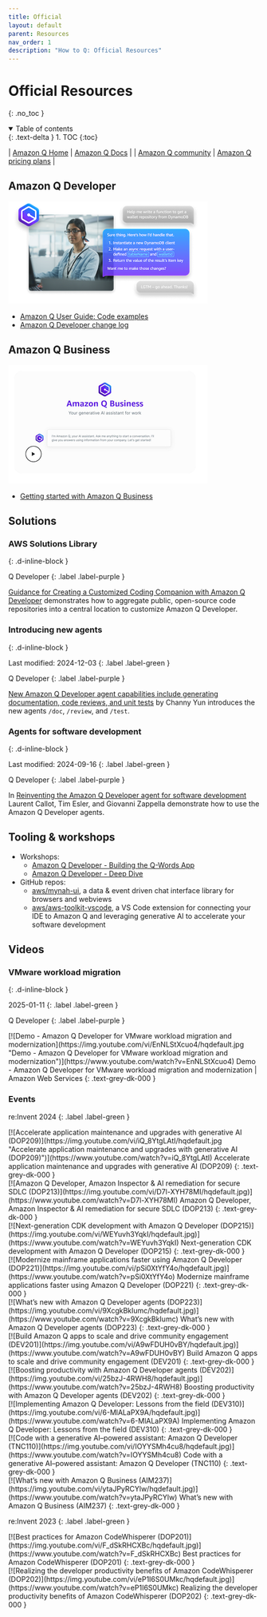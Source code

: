 ```yaml
---
title: Official
layout: default
parent: Resources
nav_order: 1
description: "How to Q: Official Resources"
---
```


# Official Resources
{: .no_toc }

<details open markdown="block">
  <summary>
    Table of contents
  </summary>
  {: .text-delta }
1. TOC
{:toc}
</details>

| [Amazon Q Home](https://aws.amazon.com/q/) | [Amazon Q Docs](https://docs.aws.amazon.com/amazonq/) |
| [Amazon Q community](https://community.aws/amazon-q) | [Amazon Q pricing plans](https://aws.amazon.com/q/pricing/) |


## Amazon Q Developer

[![Amazon Q Developer](../assets/images/amazon-q-developer.png)](https://aws.amazon.com/q/developer/)

- [Amazon Q User Guide: Code examples](https://docs.aws.amazon.com/amazonq/latest/qdeveloper-ug/inline-suggestions-code-examples.html)
- [Amazon Q Developer change log](https://aws.amazon.com/developer/generative-ai/amazon-q/change-log/)

## Amazon Q Business

[![Amazon Q Business](../assets/images/amazon-q-business.png)](https://aws.amazon.com/q/business/)

- [Getting started with Amazon Q Business](https://docs.aws.amazon.com/amazonq/latest/qbusiness-ug/getting-started.html)

## Solutions

### AWS Solutions Library
{: .d-inline-block }

Q Developer
{: .label .label-purple }

[Guidance for Creating a Customized Coding Companion with Amazon Q Developer](https://aws.amazon.com/solutions/guidance/creating-a-customized-coding-companion-with-amazon-q-developer/) demonstrates how to aggregate public, 
open-source code repositories into a central location to customize Amazon Q 
Developer.

### Introducing new agents
{: .d-inline-block }

Last modified: 2024-12-03
{: .label .label-green }

Q Developer
{: .label .label-purple }

[New Amazon Q Developer agent capabilities include generating documentation, code reviews, and unit tests](https://aws.amazon.com/blogs/aws/new-amazon-q-developer-agent-capabilities-include-generating-documentation-code-reviews-and-unit-tests/) 
by Channy Yun introduces the new agents `/doc`, `/review`, and `/test`.

### Agents for software development
{: .d-inline-block }

Last modified: 2024-09-16
{: .label .label-green }

Q Developer
{: .label .label-purple }

In [Reinventing the Amazon Q Developer agent for software development](https://aws.amazon.com/blogs/devops/reinventing-the-amazon-q-developer-agent-for-software-development/) Laurent Callot, Tim Esler, and Giovanni Zappella demonstrate
how to use the Amazon Q Developer agents.

## Tooling & workshops

- Workshops:
  - [Amazon Q Developer - Building the Q-Words App](https://catalog.workshops.aws/qwords/en-US)
  - [Amazon Q Developer - Deep Dive](https://catalog.us-east-1.prod.workshops.aws/workshops/e2226eb6-f109-47ae-b2c5-f02bf73b7d0e/en-US)
- GitHub repos:
  - [aws/mynah-ui](https://github.com/aws/mynah-ui), a data & event driven chat 
  interface library for browsers and webviews
  - [aws/aws-toolkit-vscode](https://github.com/aws/aws-toolkit-vscode),
  a VS Code extension for connecting your IDE to Amazon Q and leveraging generative
  AI to accelerate your software development

## Videos

### VMware workload migration
{: .d-inline-block }

2025-01-11
{: .label .label-green }

Q Developer
{: .label .label-purple }

<div class="video-item" markdown="1">
[![Demo - Amazon Q Developer for VMware workload migration and modernization](https://img.youtube.com/vi/EnNLStXcuo4/hqdefault.jpg "Demo - Amazon Q Developer for VMware workload migration and modernization")](https://www.youtube.com/watch?v=EnNLStXcuo4)
Demo - Amazon Q Developer for VMware workload migration and modernization | Amazon Web Services
{: .text-grey-dk-000 }
</div>

### Events

re:Invent 2024
{: .label .label-green }


<div class="video-grid" markdown="1">

<div class="video-item" markdown="1">
[![Accelerate application maintenance and upgrades with generative AI (DOP209)](https://img.youtube.com/vi/iQ_8YtgLAtI/hqdefault.jpg "Accelerate application maintenance and upgrades with generative AI (DOP209)")](https://www.youtube.com/watch?v=iQ_8YtgLAtI)
Accelerate application maintenance and upgrades with generative AI (DOP209)
{: .text-grey-dk-000 }
</div>

<div class="video-item" markdown="1">
[![Amazon Q Developer, Amazon Inspector & AI remediation for secure SDLC (DOP213)](https://img.youtube.com/vi/D7l-XYH78MI/hqdefault.jpg)](https://www.youtube.com/watch?v=D7l-XYH78MI)
Amazon Q Developer, Amazon Inspector & AI remediation for secure SDLC (DOP213)
{: .text-grey-dk-000 }
</div>

<div class="video-item" markdown="1">
[![Next-generation CDK development with Amazon Q Developer (DOP215)](https://img.youtube.com/vi/WEYuvh3YqkI/hqdefault.jpg)](https://www.youtube.com/watch?v=WEYuvh3YqkI)
Next-generation CDK development with Amazon Q Developer (DOP215)
{: .text-grey-dk-000 }
</div>

<div class="video-item" markdown="1">
[![Modernize mainframe applications faster using Amazon Q Developer (DOP221)](https://img.youtube.com/vi/pSi0XtYfY4o/hqdefault.jpg)](https://www.youtube.com/watch?v=pSi0XtYfY4o)
Modernize mainframe applications faster using Amazon Q Developer (DOP221)
{: .text-grey-dk-000 }
</div>

<div class="video-item" markdown="1">
[![What’s new with Amazon Q Developer agents (DOP223)](https://img.youtube.com/vi/9XcgkBkIumc/hqdefault.jpg)](https://www.youtube.com/watch?v=9XcgkBkIumc)
What’s new with Amazon Q Developer agents (DOP223)
{: .text-grey-dk-000 }
</div>

<div class="video-item" markdown="1">
[![Build Amazon Q apps to scale and drive community engagement (DEV201)](https://img.youtube.com/vi/A9wFDUH0vBY/hqdefault.jpg)](https://www.youtube.com/watch?v=A9wFDUH0vBY)
Build Amazon Q apps to scale and drive community engagement (DEV201)
{: .text-grey-dk-000 }
</div>

<div class="video-item" markdown="1">
[![Boosting productivity with Amazon Q Developer agents (DEV202)](https://img.youtube.com/vi/25bzJ-4RWH8/hqdefault.jpg)](https://www.youtube.com/watch?v=25bzJ-4RWH8)
Boosting productivity with Amazon Q Developer agents (DEV202)
{: .text-grey-dk-000 }
</div>

<div class="video-item" markdown="1">
[![Implementing Amazon Q Developer: Lessons from the field (DEV310)](https://img.youtube.com/vi/6-MlALaPX9A/hqdefault.jpg)](https://www.youtube.com/watch?v=6-MlALaPX9A)
Implementing Amazon Q Developer: Lessons from the field (DEV310)
{: .text-grey-dk-000 }
</div>

<div class="video-item" markdown="1">
[![Code with a generative AI–powered assistant: Amazon Q Developer (TNC110)](https://img.youtube.com/vi/IOYYSMh4cu8/hqdefault.jpg)](https://www.youtube.com/watch?v=IOYYSMh4cu8)
Code with a generative AI–powered assistant: Amazon Q Developer (TNC110)
{: .text-grey-dk-000 }
</div>


<div class="video-item" markdown="1">
[![What’s new with Amazon Q Business (AIM237)](https://img.youtube.com/vi/ytaJPyRCYlw/hqdefault.jpg)](https://www.youtube.com/watch?v=ytaJPyRCYlw)
What’s new with Amazon Q Business (AIM237)
{: .text-grey-dk-000 }
</div>


</div>

re:Invent 2023
{: .label .label-green }

<div class="video-grid" markdown="1">

<div class="video-item" markdown="1">
[![Best practices for Amazon CodeWhisperer (DOP201)](https://img.youtube.com/vi/F_dSkRHCXBc/hqdefault.jpg)](https://www.youtube.com/watch?v=F_dSkRHCXBc)
Best practices for Amazon CodeWhisperer (DOP201)
{: .text-grey-dk-000 }
</div>

<div class="video-item" markdown="1">
[![Realizing the developer productivity benefits of Amazon CodeWhisperer (DOP202)](https://img.youtube.com/vi/eP1I6S0UMkc/hqdefault.jpg)](https://www.youtube.com/watch?v=eP1I6S0UMkc)
Realizing the developer productivity benefits of Amazon CodeWhisperer (DOP202)
{: .text-grey-dk-000 }
</div>

</div>



